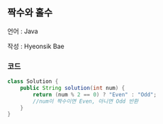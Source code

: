 ## 짝수와 홀수

언어 : Java

작성 : Hyeonsik Bae

### 코드

```java
class Solution {
    public String solution(int num) {
        return (num % 2 == 0) ? "Even" : "Odd";
        //num이 짝수이면 Even, 아니면 Odd 반환
    }
}
```
